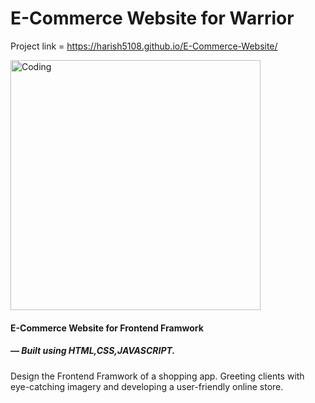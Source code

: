 <h1> E-Commerce Website for Warrior</h1>

Project link = https://harish5108.github.io/E-Commerce-Website/
<p><div><img align="center" alt="Coding" width="400" src="https://warrior-developer.netlify.app/assets/project-img-1-BFRVO2zZ.png">

  
  <h4>E-Commerce Website for Frontend Framwork</h4>

<h5>— Built using HTML,CSS,JAVASCRIPT.</h5>

<p>Design the Frontend Framwork of a shopping app. Greeting clients with eye-catching imagery and developing a user-friendly online store.</p></div>
</p>

 
